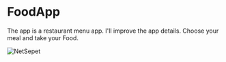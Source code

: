 # FoodApp
The app is a restaurant menu app. I'll improve the app details. Choose your meal and take your Food.

![NetSepet](https://github.com/sukrusimsek/FoodApp/assets/107575752/902fe63e-b676-45a0-8830-5ae2648d9bca)
